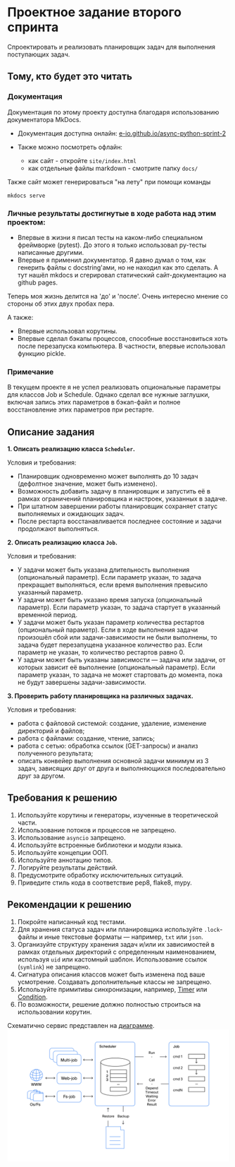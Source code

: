 # Проектное задание второго спринта

Спроектировать и реализовать планировщик задач для выполнения поступающих задач.

## Тому, кто будет это читать

### Документация

Документация по этому проекту доступна благодаря использованию документатора MkDocs.

 - Документация доступна онлайн: [e-io.github.io/async-python-sprint-2](https://e-io.github.io/async-python-sprint-2/how-to-guides/)

- Также можно посмотреть офлайн:
    - как сайт - откройте `site/index.html`
    - как отдельные файлы markdown - смотрите папку `docs/`
    

Также сайт может генерироваться "на лету" при помощи команды
```shell
mkdocs serve  
```

### Личные результаты достигнутые в ходе работа над этим проектом:
- Впервые в жизни я писал тесты на каком-либо специальном фреймворке (pytest). До этого я только использовал py-тесты написанные другими. 
- Впервые я применил документатор. Я давно думал о том, как генерить файлы с docstring'ами, но не находил как это сделать. А тут нашёл mkdocs и сгерировал статический сайт-документацию на github pages. 

Теперь моя жизнь делится на 'до' и 'после'. Очень интересно мнение со стороны об этих двух пробах пера.

А также:

- Впервые использовал корутины. 
- Впервые сделал бэкапы процессов, способные восстановиться хоть после перезапуска компьютера. В частности, впервые использовал функцию pickle.

### Примечание
В текущем проекте я не успел реализовать опциональные параметры для классов Job и Schedule. 
Однако сделал все нужные заглушки, включая запись этих параметров в бэкап-файл и полное восстановление этих параметров при рестарте.


## Описание задания

**1. Описать реализацию класса `Scheduler`.**

Условия и требования:

- Планировщик одновременно может выполнять до 10 задач (дефолтное значение, может быть изменено).
- Возможность добавить задачу в планировщик и запустить её в рамках ограничений планировщика и настроек, указанных в задаче.
- При штатном завершении работы планировщик сохраняет статус выполняемых и ожидающих задач.
- После рестарта восстанавливается последнее состояние и задачи продолжают выполняться.

**2. Описать реализацию класса `Job`.**

Условия и требования:

- У задачи может быть указана длительность выполнения (опциональный параметр). Если параметр указан, то задача прекращает выполняться, если время выполнения превысило указанный параметр.
- У задачи может быть указано время запуска (опциональный параметр). Если параметр указан, то задача стартует в указанный временной период.
- У задачи может быть указан параметр количества рестартов (опциональный параметр). Если в ходе выполнения задачи произошёл сбой или задачи-зависимости не были выполнены, то задача будет перезапущена указанное количество раз. Если параметр не указан, то количество рестартов равно 0.
- У задачи может быть указаны зависимости — задача или задачи, от которых зависит её выполнение (опциональный параметр). Если параметр указан, то задача не может стартовать до момента, пока не будут завершены задачи-зависимости.


**3. Проверить работу планировщика на различных задачах.**

Условия и требования:

- работа с файловой системой: создание, удаление, изменение директорий и файлов;
- работа с файлами: создание, чтение, запись;
- работа с сетью: обработка ссылок (GET-запросы) и анализ полученного результата;
- описать конвейер выполнения основной задачи минимум из 3 задач, зависящих друг от друга и выполняющихся последовательно друг за другом.

## Требования к решению

1. Используйте корутины и генераторы, изученные в теоретической части.
2. Использование потоков и процессов не запрещено.
3. Использование `asyncio` запрещено.
4. Используйте встроенные библиотеки и модули языка.
5. Используйте концепции ООП.
6. Используйте аннотацию типов.
7. Логируйте результаты действий.
8. Предусмотрите обработку исключительных ситуаций.
9. Приведите стиль кода в соответствие pep8, flake8, mypy.

## Рекомендации к решению

1. Покройте написанный код тестами.
2. Для хранения статуса задач или планировщика используйте `.lock`-файлы и иные текстовые форматы — например, `txt` или `json`.
3. Организуйте структуру хранения задач и/или их зависимостей в рамках отдельных директорий с определенным наименованием, используя `uid` или кастомный шаблон. Использование ссылок (`symlink`) не запрещено.
4. Сигнатура описания классов может быть изменена под ваше усмотрение. Создавать дополнительные классы не запрещено.
5. Используйте примитивы синхронизации, например, [Timer](https://docs.python.org/3/library/threading.html#timer-objects) или [Condition](https://docs.python.org/3/library/threading.html#condition-objects).
6. По возможности, решение должно полностью строиться на использовании корутин.

Схематично сервис представлен на [диаграмме](schema.png).
![image](schema.png)
